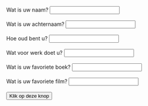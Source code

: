 <html>
<head>
<meta charset="utf-8">
<title>Mijn webpagina</title>
<script
src="http://code.jquery.com/jquery-3.1.0.min.js"> </script>
<script type="text/javascript">
$(document).ready(function() {
$("#knop").click(function() {
var naam = $("#idTekstveld01").val();
var achternaam = $("#idTekstveld001").val();
var jaar = $("#idTekstveld011").val();
var dhl = $("#idTekstveld021").val();
var boek = $("#idTekstveld2").val();
var film = $("#idTekstveld3").val();
window.alert(
"Ik ben " + naam +
" mijn achternaam is " + achternaam +
" Ik ben " + jaar +
" Ik werk bij " + dhl +
" en mijn favoriete boek is " + boek +
" en mijn favoriete film is " + film );
});
});
</script>
</head>
<body>
<form>
Wat is uw naam?
<input type="text" id="idTekstveld01"><br><br>
Wat is uw achternaam?
<input type="text" id="idTekstveld001"><br><br>
Hoe oud bent u?
<input type="text" id="idTekstveld011"><br><br>
Wat voor werk doet u?
<input type="text" id="idTekstveld021"><br><br>
Wat is uw favoriete boek?
<input type="text" id="idTekstveld2"><br><br>
Wat is uw favoriete film?
<input type="text" id="idTekstveld3"><br><br>
<input id="knop" name="knop" type="button"
value="Klik op deze knop">
</form>
</body>
</html>

